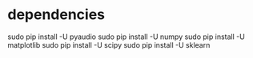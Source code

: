 # dependencies
sudo pip install -U pyaudio
sudo pip install -U numpy
sudo pip install -U matplotlib
sudo pip install -U scipy
sudo pip install -U sklearn
